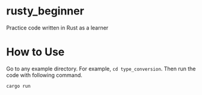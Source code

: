 # rusty_beginner
Practice code written in Rust as a learner

# How to Use 
Go to any example directory. For example, `cd type_conversion`. 
Then run the code with following command.
```
cargo run
```